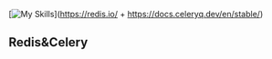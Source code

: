 
[![My Skills](https://skillicons.dev/icons?i=redis)](https://redis.io/ + https://docs.celeryq.dev/en/stable/)

## Redis&Celery
